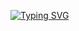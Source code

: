 [![Typing SVG](https://readme-typing-svg.herokuapp.com?font=Fira+Code&pause=1000&color=595959&random=false&width=435&lines=In+Love+With+Linux%2C+Coding%2C+Hacking;and+Music+Production)](https://git.io/typing-svg)
<!--
**thepettypow/thepettypow** is a ✨ _special_ ✨ repository because its `README.md` (this file) appears on your GitHub profile.

Here are some ideas to get you started:

- 🔭 I’m currently working on ...
- 🌱 I’m currently learning ...
- 👯 I’m looking to collaborate on ...
- 🤔 I’m looking for help with ...
- 💬 Ask me about ...
- 📫 How to reach me: ...
- 😄 Pronouns: ...
- ⚡ Fun fact: ...
-->
